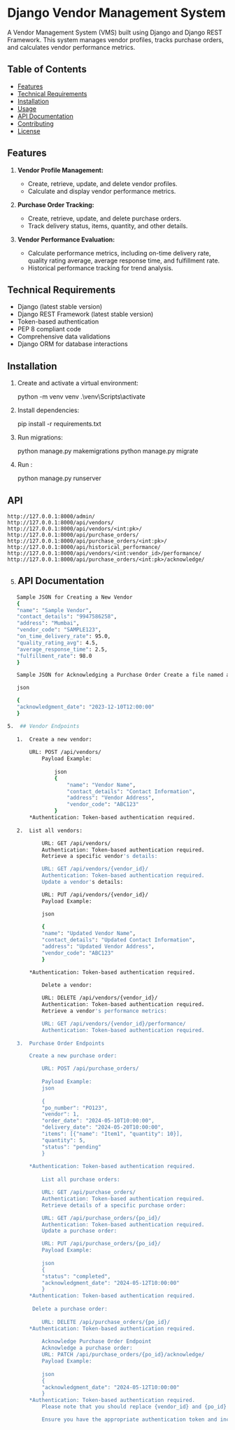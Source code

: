# Django Vendor Management System

A Vendor Management System (VMS) built using Django and Django REST Framework. This system manages vendor profiles, tracks purchase orders, and calculates vendor performance metrics.

## Table of Contents

- [Features](#features)
- [Technical Requirements](#technical-requirements)
- [Installation](#installation)
- [Usage](#usage)
- [API Documentation](#api-documentation)
- [Contributing](#contributing)
- [License](#license)

## Features

1. **Vendor Profile Management:**
   - Create, retrieve, update, and delete vendor profiles.
   - Calculate and display vendor performance metrics.

2. **Purchase Order Tracking:**
   - Create, retrieve, update, and delete purchase orders.
   - Track delivery status, items, quantity, and other details.

3. **Vendor Performance Evaluation:**
   - Calculate performance metrics, including on-time delivery rate, quality rating average, average response time, and fulfillment rate.
   - Historical performance tracking for trend analysis.

## Technical Requirements

- Django (latest stable version)
- Django REST Framework (latest stable version)
- Token-based authentication
- PEP 8 compliant code
- Comprehensive data validations
- Django ORM for database interactions

## Installation

1. Create and activate a virtual environment:

    python -m venv venv
    .\venv\Scripts\activate

   
2. Install dependencies:
  
    pip install -r requirements.txt

3. Run migrations:
     
    python manage.py makemigrations
    python manage.py migrate
4. Run :
    
    python manage.py runserver

## API 

    http://127.0.0.1:8000/admin/
    http://127.0.0.1:8000/api/vendors/ 
    http://127.0.0.1:8000/api/vendors/<int:pk>/ 
    http://127.0.0.1:8000/api/purchase_orders/
    http://127.0.0.1:8000/api/purchase_orders/<int:pk>/ 
    http://127.0.0.1:8000/api/historical_performance/ 
    http://127.0.0.1:8000/api/vendors/<int:vendor_id>/performance/ 
    http://127.0.0.1:8000/api/purchase_orders/<int:pk>/acknowledge/ 


5.  ## API Documentation
    

 ```bash
    Sample JSON for Creating a New Vendor
    {
    "name": "Sample Vendor",
    "contact_details": "9947586258",
    "address": "Mumbai",
    "vendor_code": "SAMPLE123",
    "on_time_delivery_rate": 95.0,
    "quality_rating_avg": 4.5,
    "average_response_time": 2.5,
    "fulfillment_rate": 98.0
    }

    Sample JSON for Acknowledging a Purchase Order Create a file named acknowledge_purchase_order.json with the following content:

    json  

    {
    "acknowledgment_date": "2023-12-10T12:00:00"
    }

5.  ## Vendor Endpoints
    
    1.  Create a new vendor:
    
        URL: POST /api/vendors/
            Payload Example:
            
                json
                {
                    "name": "Vendor Name",
                    "contact_details": "Contact Information",
                    "address": "Vendor Address",
                    "vendor_code": "ABC123"
                }
        *Authentication: Token-based authentication required.
    
    2.  List all vendors:

            URL: GET /api/vendors/
            Authentication: Token-based authentication required.
            Retrieve a specific vendor's details:

            URL: GET /api/vendors/{vendor_id}/
            Authentication: Token-based authentication required.
            Update a vendor's details:

            URL: PUT /api/vendors/{vendor_id}/
            Payload Example:

            json
             
            {
            "name": "Updated Vendor Name",
            "contact_details": "Updated Contact Information",
            "address": "Updated Vendor Address",
            "vendor_code": "ABC123"
            }

        *Authentication: Token-based authentication required.
            
            Delete a vendor:

            URL: DELETE /api/vendors/{vendor_id}/
            Authentication: Token-based authentication required.
            Retrieve a vendor's performance metrics:

            URL: GET /api/vendors/{vendor_id}/performance/
            Authentication: Token-based authentication required.
    
    3.  Purchase Order Endpoints

        Create a new purchase order:

            URL: POST /api/purchase_orders/
            
            Payload Example:
            json
            
            {
            "po_number": "PO123",
            "vendor": 1,
            "order_date": "2024-05-10T10:00:00",
            "delivery_date": "2024-05-20T10:00:00",
            "items": [{"name": "Item1", "quantity": 10}],
            "quantity": 5,
            "status": "pending"
            }
            
        *Authentication: Token-based authentication required.
            
            List all purchase orders:

            URL: GET /api/purchase_orders/
            Authentication: Token-based authentication required.
            Retrieve details of a specific purchase order:

            URL: GET /api/purchase_orders/{po_id}/
            Authentication: Token-based authentication required.
            Update a purchase order:

            URL: PUT /api/purchase_orders/{po_id}/
            Payload Example:
            
            json
            {
            "status": "completed",
            "acknowledgment_date": "2024-05-12T10:00:00"
            }
        *Authentication: Token-based authentication required.
         
         Delete a purchase order:
            
            URL: DELETE /api/purchase_orders/{po_id}/
        *Authentication: Token-based authentication required.
            
            Acknowledge Purchase Order Endpoint
            Acknowledge a purchase order:
            URL: PATCH /api/purchase_orders/{po_id}/acknowledge/
            Payload Example:
            
            json
            {
            "acknowledgment_date": "2024-05-12T10:00:00"
            }
        *Authentication: Token-based authentication required.
            Please note that you should replace {vendor_id} and {po_id} in the URLs with the actual vendor and purchase order IDs you want to interact with.

            Ensure you have the appropriate authentication token and include it in the request headers for endpoints that require authentication. Also, adjust the payload examples based on the actual structure and requirements of your Django application.






